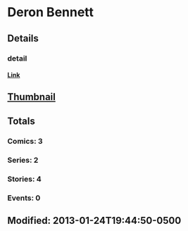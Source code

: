 # Deron  Bennett 
## Details
### detail
#### [Link](http://marvel.com/comics/creators/8376/deron_bennett?utm_campaign=apiRef&utm_source=225578a89fc76f3d20fbffda5d17a88d)
## [Thumbnail](http://i.annihil.us/u/prod/marvel/i/mg/b/40/image_not_available.jpg)
## Totals
### Comics: 3
### Series: 2
### Stories: 4
### Events: 0
## Modified: 2013-01-24T19:44:50-0500